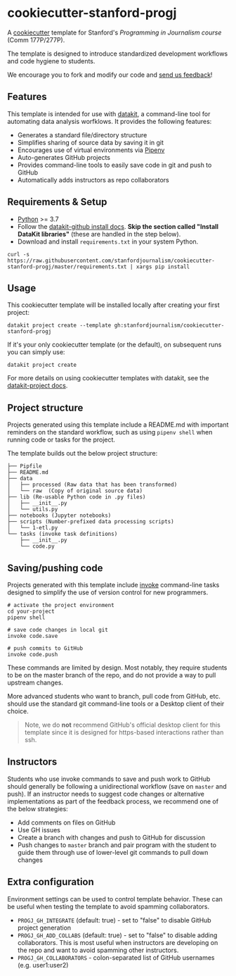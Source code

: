 # cookiecutter-stanford-progj

A [cookiecutter][] template for Stanford's *Programming in Journalism course* (Comm 177P/277P).

The template is designed to introduce standardized development workflows and code hygiene to students.

We encourage you to fork and modify our code and [send us feedback][]!

[cookiecutter]: https://cookiecutter.readthedocs.io/en/latest/
[send us feedback]: https://github.com/stanfordjournalism/cookiecutter-stanford-progj/issues

## Features

This template is intended for use with [datakit][], a command-line tool for   automating data analysis worfklows. It provides the following features:

* Generates a standard file/directory structure
* Simplifies sharing of source data by saving it in git
* Encourages use of virtual environments via [Pipenv][]
* Auto-generates GitHub projects
* Provides command-line tools to easily save code in git and push to GitHub
* Automatically adds instructors as repo collaborators


[datakit]: https://datakit.ap.org/
[Pipenv]: https://pipenv.readthedocs.io/en/latest/

## Requirements & Setup

* [Python][] >= 3.7
* Follow the [datakit-github install docs][]. **Skip the section called "Install DataKit libraries"** (these are handled in the step below).
* Download and install `requirements.txt` in your system Python.

```
curl -s https://raw.githubusercontent.com/stanfordjournalism/cookiecutter-stanford-progj/master/requirements.txt | xargs pip install 
```

[Python]: https://docs.python-guide.org/starting/installation/
[datakit-github install docs]: https://datakit-github.readthedocs.io/en/latest/install.html

## Usage

This cookiecutter template will be installed locally after creating your first project:

```
datakit project create --template gh:stanfordjournalism/cookiecutter-stanford-progj
```

If it's your only cookiecutter template (or the default), on subsequent runs you can simply use:

```
datakit project create
```

For more details on using cookiecutter templates with datakit, see the [datakit-project docs][].

[datakit-project docs]: https://datakit-project.readthedocs.io/en/latest/templates.html

## Project structure

Projects generated using this template include a README.md with important reminders on the standard workflow, such as using `pipenv shell` when running code or tasks for the project.

The template builds out the below project structure:

```
├── Pipfile
├── README.md
├── data
│   ├── processed (Raw data that has been transformed)
│   └── raw  (Copy of original source data)
├── lib (Re-usable Python code in .py files)
│   ├── __init__.py
│   └── utils.py
├── notebooks (Jupyter notebooks)
├── scripts (Number-prefixed data processing scripts)
│   └── 1-etl.py
└── tasks (invoke task definitions)
    ├── __init__.py
    └── code.py

```

## Saving/pushing code

Projects generated with this template include [invoke][] command-line tasks designed to simplify the use of version control for new programmers.

```
# activate the project environment
cd your-project
pipenv shell

# save code changes in local git
invoke code.save

# push commits to GitHub
invoke code.push
```

These commands are limited by design. Most notably, they require students to be on the master branch of the repo, and do not provide a way to pull upstream changes.

More advanced students who want to branch, pull code from GitHub, etc. should use the standard git command-line tools or a Desktop client of their choice.

> Note, we do **not** recommend GitHub's official desktop client for this template since it is designed for https-based interactions rather than ssh.

[invoke]: https://www.pyinvoke.org/

## Instructors

Students who use invoke commands to save and push work to GitHub should generally be following a unidirectional workflow (save on `master` and push). If an instructor needs to suggest code changes or alternative implementations as part of the feedback process, we recommend one of the below strategies:

* Add comments on files on GitHub
* Use GH issues
* Create a branch with changes and push to GitHub for discussion
* Push changes to `master` branch and pair program with the student to guide them through use of lower-level git commands to pull down changes

## Extra configuration

Environment settings can be used to control template behavior. These can be useful when testing the template to avoid spamming collaborators.

* `PROGJ_GH_INTEGRATE` (default: true) - set to "false" to disable GitHub project generation
* `PROGJ_GH_ADD_COLLABS` (default: true) - set to "false" to disable adding collaborators. This is most useful when instructors are developing on the repo and want to avoid spamming other instructors.
* `PROGJ_GH_COLLABORATORS` - colon-separated list of GitHub usernames (e.g. user1:user2)

